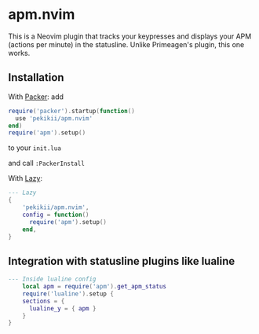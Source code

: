 # apm.nvim

This is a Neovim plugin that tracks your keypresses and displays your APM (actions per minute) in the statusline. Unlike Primeagen's plugin, this one works.

## Installation

With [Packer](https://github.com/wbthomason/packer.nvim):
add 
```lua
require('packer').startup(function()
  use 'pekikii/apm.nvim'
end)
require('apm').setup()
```
to your `init.lua`

and call `:PackerInstall`

With [Lazy](https://github.com/folke/lazy.nvim):

```lua
--- Lazy
{
    'pekikii/apm.nvim',
    config = function()
      require('apm').setup()
    end,
}
```

## Integration with statusline plugins like lualine

```lua
--- Inside lualine config
    local apm = require('apm').get_apm_status
    require('lualine').setup {
    sections = {
      lualine_y = { apm }
    }
}

```
